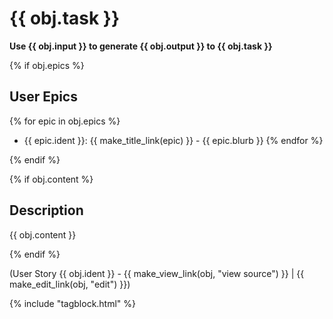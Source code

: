 # {{ obj.task }}

**Use {{ obj.input }} to generate {{ obj.output }} to {{ obj.task }}**

{% if obj.epics %}
## User Epics

{% for epic in obj.epics %}
* {{ epic.ident }}: {{ make_title_link(epic) }} - {{ epic.blurb }}
{% endfor %}

{% endif %}

{% if obj.content %}
## Description

{{ obj.content }}

{% endif %}

(User Story {{ obj.ident }} - {{ make_view_link(obj, "view source") }} | {{ make_edit_link(obj, "edit") }})

{% include "tagblock.html" %}
